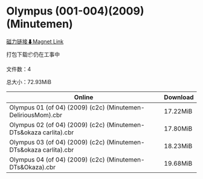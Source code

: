 # Olympus (001-004)(2009)(Minutemen)

[磁力链接⬇Magnet Link](magnet:?xt=urn:btih:0c08063bed21bdf15465def193834a868e78d2e5&dn=Olympus%20%28001-004%29%282009%29%28Minutemen%29)

打包下载📦仍在工事中

文件数：4

总大小：72.93MiB

Online | Download
--- | ---
Olympus 01 (of 04) (2009) (c2c) (Minutemen-DeliriousMom).cbr | 17.22MiB
Olympus 02 (of 04) (2009) (c2c) (Minutemen-DTs&okaza carlita).cbr | 17.80MiB
Olympus 03 (of 04) (2009) (c2c) (Minutemen-DTs&okaza carlita).cbr | 18.23MiB
Olympus 04 (of 04) (2009) (c2c) (Minutemen-DTs&Okaza).cbr | 19.68MiB